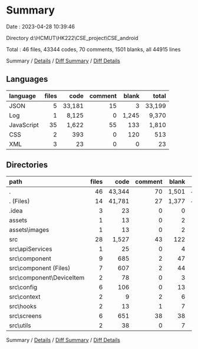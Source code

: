 # Summary

Date : 2023-04-28 10:39:46

Directory d:\\HCMUT\\HK222\\CSE_project\\CSE_android

Total : 46 files,  43344 codes, 70 comments, 1501 blanks, all 44915 lines

Summary / [Details](details.md) / [Diff Summary](diff.md) / [Diff Details](diff-details.md)

## Languages
| language | files | code | comment | blank | total |
| :--- | ---: | ---: | ---: | ---: | ---: |
| JSON | 5 | 33,181 | 15 | 3 | 33,199 |
| Log | 1 | 8,125 | 0 | 1,245 | 9,370 |
| JavaScript | 35 | 1,622 | 55 | 133 | 1,810 |
| CSS | 2 | 393 | 0 | 120 | 513 |
| XML | 3 | 23 | 0 | 0 | 23 |

## Directories
| path | files | code | comment | blank | total |
| :--- | ---: | ---: | ---: | ---: | ---: |
| . | 46 | 43,344 | 70 | 1,501 | 44,915 |
| . (Files) | 14 | 41,781 | 27 | 1,377 | 43,185 |
| .idea | 3 | 23 | 0 | 0 | 23 |
| assets | 1 | 13 | 0 | 2 | 15 |
| assets\\images | 1 | 13 | 0 | 2 | 15 |
| src | 28 | 1,527 | 43 | 122 | 1,692 |
| src\\apiServices | 1 | 25 | 0 | 4 | 29 |
| src\\component | 9 | 685 | 2 | 47 | 734 |
| src\\component (Files) | 7 | 607 | 2 | 44 | 653 |
| src\\component\\DeviceItem | 2 | 78 | 0 | 3 | 81 |
| src\\config | 6 | 106 | 0 | 13 | 119 |
| src\\context | 2 | 9 | 2 | 6 | 17 |
| src\\hooks | 2 | 13 | 1 | 7 | 21 |
| src\\screens | 6 | 651 | 38 | 38 | 727 |
| src\\utils | 2 | 38 | 0 | 7 | 45 |

Summary / [Details](details.md) / [Diff Summary](diff.md) / [Diff Details](diff-details.md)